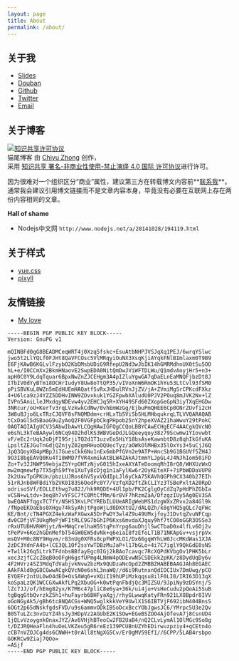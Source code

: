 ```yaml
---
layout: page
title: About
permalink: /about/
---
```


## 关于我

* [Slides](http://www.slideshare.net/zhongchiyu)
* [Douban](http://www.douban.com/people/zhongchiyu/)
* [Github](https://github.com/cattail)
* [Twitter](https://twitter.com/zhongchiyu)
* [Email](mailto:zhongchiyu@gmail.com)

## 关于博客

<a rel="license" href="http://creativecommons.org/licenses/by-nc-nd/4.0/"><img alt="知识共享许可协议" style="border-width:0" src="https://i.creativecommons.org/l/by-nc-nd/4.0/88x31.png" /></a><br />
<span xmlns:dct="http://purl.org/dc/terms/" property="dct:title">猫尾博客</span> 由 <a xmlns:cc="http://creativecommons.org/ns#" href="https://cattail.me" property="cc:attributionName" rel="cc:attributionURL">Chiyu Zhong</a> 创作，<br />
采用 <a rel="license" href="http://creativecommons.org/licenses/by-nc-nd/4.0/">知识共享 署名-非商业性使用-禁止演绎 4.0 国际 许可协议</a>进行许可。

因为很难对一个组织区分“商业”属性，建议第三方在转载博文内容前**[联系我](mailto:zhongchiyu@gmail.com)**。通常我会建议引用博文链接而不是文章内容本身，毕竟没有必要在互联网上存在两份内容相同的文章。

**Hall of shame**

* Nodejs中文网 `http://www.nodejs.net/a/20141028/194119.html`

## 关于样式

* [yue.css](http://lab.lepture.com/yue.css/)
* [pixyll](https://github.com/johnotander/pixyll)

## 友情链接

* [My love](https://tengyue.me/)


```
-----BEGIN PGP PUBLIC KEY BLOCK-----
Version: GnuPG v1

mQINBFd0gG8BEADMCeqWRT4j0Xzq5fskc+EsuAtbNHPJVSJqXq1PEJ/6wrqYSlwc
jwo5t2LlYQLf0FJHt8QaVFCOsc5VlMRqyiOuNX3XsqKjiAYqkFNlBImlaxm0T9B9
E6FjKAwB6KGLvlFzybO2KbDMsbUDiG9RfepU2Nd3wJbIK14hGMRMdhnUX0tSu5OO
hL+e/I0CCmXx2BkmHNaovE2SwpEDA0NitQmDwJViWFTDLWu/Q1mdvAoyjHr5+n3+
apH0C0Y9LdqTquar6BpxNwZnZJCEHgm3A4pIZluYgwGA7qDaELnEaMNQFjbzDt8J
ITbIV0dYyBTm18DCHrIudyY8Uw8oTtQP35/vIVoXnW6RmOK1hYu53LtCvl93fSM0
pPiSBVKuL8WZn5mEdHUEmHAQatf5vRxJHDulRVnJjZV/jA+ZVmiMgSrCPKcdFXkz
4+U6lca9zJ4YZZ5DDHvINW9ZOvxkuk1YGZFpwbXAludU0PJV2POuq8mJVK2Nx+lZ
IVPn5AniLleJMxdqyNDEvw4yv2EHCJq5R+XYH49SFd60ZXopGeGpN3iyTXqEHGDw
3NRcur/oU+Kerfv3rqLVzkwkCdNw/0vhEmWzGg/EjbuPmQHEE6Cp0ONrZUvfi2cH
3W8uBJjo6LxTRzCJQVF8sFNQMDdm+crHLxTb5ViSbSHLMHbqukrqLTLVVQARAQAB
tCxDaGl5dSBaaG9uZyAoQ2F0VGFpbCkgPHpob25nY2hpeXVAZ21haWwuY29tPokC
OAQTAQIAIgUCV3SAbwIbAwYLCQgHAwIGFQgCCQoLBBYCAwECHgECF4AACgkQVcN0
e6shL3kTeBAAywl6NCq94D2hdlKS3WBVGeDdJLGQeeyqoy38z79Scwmw1YIovwbt
vF/eEc2rUqk2oDjFI95rjiTQ2d1T1uzvEo5HiY18bsAseKawnbtD8z8qhIkGfuKA
LpsltZEJGuTnGdjQZnjyZ02gmRHuoOQUecTyz/aOWkOlMHBx35lOxYs3+5uCjJ6Q
JpQ3QoyXB4pMBpJi7GuesCkk6Nu1nEx6mbPfGVn2e9ATP+WncSb9G1BGUVf5ZH4J
9O3I8bgEAVQ0Ku4T18WMD7fVR4xmikAtBLW4ZAkAJtmmYLJpGL4J4NJhIom50iFD
Zo+Tv32JNWPS9ebjaZSY+pOHTzNjvG015hIxeAXYATeDoomqRhI8rQ8/WHXUzWxQ
mw2mqmewfp7TX5ghS9fYe1XuTy8cDjg1n1aFylKw6r2OyKEteXF+7iPbWDDaVUP8
2k2UavTpGPKUn/pbzLUJRos6hV5yxVQdIpLJl6yCkA75KAVhQGPh9CX340b27EIh
51rRJnb8WFBdiYbZVK0I83S6OedPc0Y7/VzfqXD2ftZkCLIYz3TSBePxltA20RpD
odrisoSVf/EOLLEthwg7u82J/hk9RQDE+4Ul1pb/PK2CglgOyCdZq7pHdPhZGbIa
vCSN+wLtdv+3eq8h7vYFSC7fC0MtCfMm/6r8VF7hRzmZaA/DfzgzIUy5Ag0EV3SA
bwEQANFfqgxTC7fY/NSHS3KvLPCYREbILUUeARIgWebMS1dzgWXxZRvx2a84Gl9k
/fNpeEKOaEbs0XHgu74kSyAhjtPgoWjLd0DXXtU2/dALQZh/k8gYHQ5gQLc7qFWc
KE/Bnt/cTN4PGXZ4ekzWaFXGwxA5DrPwDY3wl4Z9u49UMxjfoyJ1DvtqZvuNFCqp
dv0CDfjVF3UkgMePjWFItRLC9G7bGhIP6Kxs6mvdaXJquy9hf7tCO0oGGR3OSSe3
rRxUTUDHVRHMjyt/N+MWqCrelhaH5StqPnYrpg6auDhjlSwCTbaD0x4lfLv6Oj2v
tPePV+6Ke2hGDnMefbT54GW0EW5dvNk+q6eiaI8fzEfoLT1B71NKApGv+vsjrpVx
msQV+M0c8NY9Hqvm/r83nUg0XFRs8cpFWPXLO1/Dx66gqWYhLW0JccMKdWas1XJA
2zDC3YdnFA4b+lCE3QL1Of2ssYwTDBzMuJaP+l17bGLo+4i7C7iglY9QkGdE0sNS
+Tw1lk26q5LtrkTFdnbsBBfayEgc0IGj2kBAo7cavqc7RcXQPdKVbgOv1PHK5bLr
xec3zjfC2cZBqB0oOFgH6gsfUPmg4LNmW4pODEvwN5CSDEkk2pKK/z8DydUqDy6v
4F2HVrz4SZ3MdqTdVabjvkNvw2bzMx9QUDzaNcOpd2ZMBBZHABEBAAGJAh8EGAEC
AAkFAld0gG8CGwwACgkQVcN0e6shL3naWQ//d6i9RutnxnQdIOCIUx7DmUwg/pCO
EYQEFr2ntUL0wO4dEO+OsSAWq6+vXQiI19hUPiMzkqqsu8ilF0LI0/IRI63D13qX
koSpaLzQK1WCCGXwAkfLPq2XbuOG+k0wtPqnFbdjQc3MIZSU/9JpiNy9zDSYnj/5
lZc7JJ/of/hEmg82yx/K7M6c47pliC8e6ya+36k/ui4ju+VsHeCudu2pQoAi5SuB
tgBqgGtbQvrzkZ5h1+huFayrb6BHFyaXgj/rhyGLwwqKatyFRn921LX8Bpdr8IVV
oGoNGyAk5/gBh6tc8NQACGs+WNQ5wglkkkVeY9UwlX1S6IBTVjF692ibN404BnsS
6OGt2p65dNskfgdsFVD/u9s6ammvODkIBSoDcxBccYObJgwsJC6/YMrpc5U3e2Qv
B0STuLZc3nvOzYZ4hsJy3HDpVz2AGUbE2K1SOw+EGeBSZOO4AjOfevA7j8CsnUD4
1jQLvVzoygnkOnaxJYZ/Av6VHjhBTeoCw2FB2UaB4/nQ2CLvLymAl1OlMGc9So8g
t/DZJRQHeaFln4huOeLVKZeu5gR6reEz139PCUBnUZYhEDirwuzpziy4+qCEtn4o
cCB7nVZOJCg4ds6CNWH+t0rAll8tNgXG5Cv/Er0gMV59Ef1//6CPP/5LAB4rsbpo
GOKRCw9Ziaj7QOo=
=ASjf
-----END PGP PUBLIC KEY BLOCK-----
```
